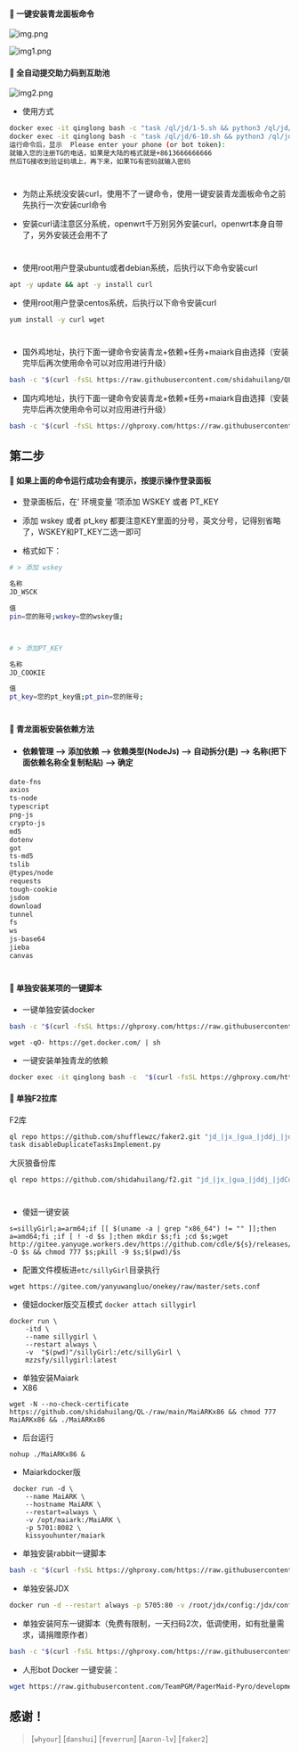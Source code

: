 
#### 🚩 一键安装青龙面板命令

![img.png](image/img.png)

![img1.png](image/img1.png)
#### 🚩 全自动提交助力码到互助池
![img2.png](image/img2.png)

- 使用方式
```sh
docker exec -it qinglong bash -c "task /ql/jd/1-5.sh && python3 /ql/jd/1-5.py"
docker exec -it qinglong bash -c "task /ql/jd/6-10.sh && python3 /ql/jd/6-10.py"
运行命令后，显示  Please enter your phone (or bot token):
就输入您的注册TG的电话，如果是大陆的格式就是+8613666666666
然后TG接收到验证码填上，再下来，如果TG有密码就输入密码
```
#
- 为防止系统没安装curl，使用不了一键命令，使用一键安装青龙面板命令之前先执行一次安装curl命令

- 安装curl请注意区分系统，openwrt千万别另外安装curl，openwrt本身自带了，另外安装还会用不了
#

- 使用root用户登录ubuntu或者debian系统，后执行以下命令安装curl
```sh
apt -y update && apt -y install curl
```

- 使用root用户登录centos系统，后执行以下命令安装curl
```sh
yum install -y curl wget
```
#
- 国外鸡地址，执行下面一键命令安装青龙+依赖+任务+maiark自由选择（安装完毕后再次使用命令可以对应用进行升级）
```sh
bash -c "$(curl -fsSL https://raw.githubusercontent.com/shidahuilang/QL-/main/lang1.sh)"
```
- 国内鸡地址，执行下面一键命令安装青龙+依赖+任务+maiark自由选择（安装完毕后再次使用命令可以对应用进行升级）
```sh
bash -c "$(curl -fsSL https://ghproxy.com/https://raw.githubusercontent.com/shidahuilang/QL-/main/lang1.sh)"
```


## 第二步

#### 🚩 如果上面的命令运行成功会有提示，按提示操作登录面板


- 登录面板后，在‘ 环境变量 ’项添加 WSKEY 或者 PT_KEY

- 添加 wskey 或者 pt_key 都要注意KEY里面的分号，英文分号，记得别省略了，WSKEY和PT_KEY二选一即可

- 格式如下：

```sh
# > 添加 wskey

名称
JD_WSCK

值
pin=您的账号;wskey=您的wskey值;



# > 添加PT_KEY

名称
JD_COOKIE

值
pt_key=您的pt_key值;pt_pin=您的账号;
```

#
#### 🚩 青龙面板安装依赖方法
- ####  依赖管理 --> 添加依赖 --> 依赖类型(NodeJs) --> 自动拆分(是) --> 名称(把下面依赖名称全复制粘贴) --> 确定 
```sh
date-fns
axios
ts-node
typescript
png-js
crypto-js
md5
dotenv
got
ts-md5
tslib
@types/node
requests
tough-cookie
jsdom
download
tunnel
fs
ws
js-base64
jieba
canvas
```
#
#### 🚩 单独安装某项的一键脚本


- 一键单独安装docker
```sh
bash -c "$(curl -fsSL https://ghproxy.com/https://raw.githubusercontent.com/shidahuilang/QL-/main/docker.sh)"
```
```
wget -qO- https://get.docker.com/ | sh
```
- 一键安装单独青龙的依赖
```sh
docker exec -it qinglong bash -c  "$(curl -fsSL https://ghproxy.com/https://raw.githubusercontent.com/shidahuilang/QL-/main/npm.sh)"
```
#### 🚩 单独F2拉库
F2库
```sh
ql repo https://github.com/shufflewzc/faker2.git "jd_|jx_|gua_|jddj_|jdCookie" "activity|backUp" "^jd[^_]|USER|function|utils|sendNotify|ZooFaker_Necklace.js|JDJRValidator_|sign_graphics_validate|ql|JDSignValidator" "main"
task disableDuplicateTasksImplement.py

```
大灰狼备份库
```sh
ql repo https://github.com/shidahuilang/f2.git "jd_|jx_|gua_|jddj_|jdCookie" "activity|backUp" "^jd[^_]|USER|function|utils|sendNotify|ZooFaker_Necklace.js|JDJRValidator_|sign_graphics_validate|ql|JDSignValidator|magic|depend|h5sts" "main"
```
#
- 傻妞一键安装
```
s=sillyGirl;a=arm64;if [[ $(uname -a | grep "x86_64") != "" ]];then a=amd64;fi ;if [ ! -d $s ];then mkdir $s;fi ;cd $s;wget http://gitee.yanyuge.workers.dev/https://github.com/cdle/${s}/releases/download/main/${s}_linux_$a -O $s && chmod 777 $s;pkill -9 $s;$(pwd)/$s
```
- 配置文件模板进`etc/sillyGirl`目录执行
```
wget https://gitee.com/yanyuwangluo/onekey/raw/master/sets.conf
```
- 傻妞docker版交互模式 ```docker attach sillygirl```
```
docker run \
    -itd \
    --name sillygirl \
    --restart always \
    -v  "$(pwd)"/sillyGirl:/etc/sillyGirl \
    mzzsfy/sillygirl:latest
```    
- 单独安装Maiark
- X86
```
wget -N --no-check-certificate https://github.com/shidahuilang/QL-/raw/main/MaiARKx86 && chmod 777 MaiARKx86 && ./MaiARKx86
```
- 后台运行
```
nohup ./MaiARKx86 &
```
- Maiarkdocker版
```
 docker run -d \
    --name MaiARK \
    --hostname MaiARK \
    --restart=always \
    -v /opt/maiark:/MaiARK \
    -p 5701:8082 \
    kissyouhunter/maiark
```

- 单独安装rabbit一键脚本
```sh
bash -c "$(curl -fsSL https://ghproxy.com/https://raw.githubusercontent.com/shidahuilang/QL-/main/rabbit.sh)"
```
- 单独安装JDX
```sh
docker run -d --restart always -p 5705:80 -v /root/jdx/config:/jdx/config --name jdx aaron8/jdx
```

- 单独安装阿东一键脚本（免费有限制，一天扫码2次，低调使用，如有批量需求，请捐赠原作者）
```sh
bash -c "$(curl -fsSL https://ghproxy.com/https://raw.githubusercontent.com/shidahuilang/QL-/main/adong/adong.sh)"
```

- 人形bot Docker 一键安装：
```sh
wget https://raw.githubusercontent.com/TeamPGM/PagerMaid-Pyro/development/utils/docker.sh -O docker.sh && chmod +x docker.sh && bash docker.sh
```
## 感谢！


> [`whyour`]
> [`danshui`]
> [`feverrun`]
> [`Aaron-lv`]
> [`faker2`] 

